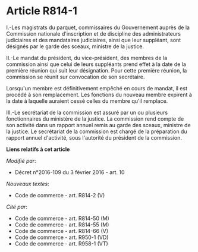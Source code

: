 # Article R814-1

I.-Les magistrats du parquet, commissaires du Gouvernement auprès de la Commission nationale d'inscription et de discipline
des administrateurs judiciaires et des mandataires judiciaires, ainsi que leur suppléant, sont désignés par le garde des
sceaux, ministre de la justice. 

II.-Le mandat du président, du vice-président, des membres de la commission ainsi que celui de leurs suppléants prend effet à
la date de la première réunion qui suit leur désignation. Pour cette première réunion, la commission se réunit sur
convocation de son secrétaire. 

Lorsqu'un membre est définitivement empêché en cours de mandat, il est procédé à son remplacement. Les fonctions du nouveau
membre expirent à la date à laquelle auraient cessé celles du membre qu'il remplace. 

III.-Le secrétariat de la commission est assuré par un ou plusieurs fonctionnaires du ministère de la justice. La commission
rend compte de son activité dans un rapport annuel remis au garde des sceaux, ministre de la justice. Le secrétariat de la
commission est chargé de la préparation du rapport annuel d'activité, sous l'autorité du président de la commission.

**Liens relatifs à cet article**

_Modifié par_:

  - Décret n°2016-109 du 3 février 2016 - art. 10

_Nouveaux textes_:

  - Code de commerce - art. R814-2 (V)

_Cité par_:

  - Code de commerce - art. R814-50 (M)
  - Code de commerce - art. R814-55 (M)
  - Code de commerce - art. R814-66 (V)
  - Code de commerce - art. R950-1 (VD)
  - Code de commerce - art. R958-1 (VT)
